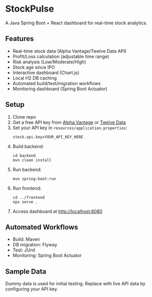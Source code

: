 # StockPulse

A Java Spring Boot + React dashboard for real-time stock analytics.

## Features
- Real-time stock data (Alpha Vantage/Twelve Data API)
- Profit/Loss calculation (adjustable time range)
- Risk analysis (Low/Moderate/High)
- Stock age since IPO
- Interactive dashboard (Chart.js)
- Local H2 DB caching
- Automated build/test/migration workflows
- Monitoring dashboard (Spring Boot Actuator)

## Setup
1. Clone repo
2. Get a free API key from [Alpha Vantage](https://www.alphavantage.co/support/#api-key) or [Twelve Data](https://twelvedata.com/signup)
3. Set your API key in `resources/application.properties`:
   ```
   stock.api.key=YOUR_API_KEY_HERE
   ```
4. Build backend:
   ```
   cd backend
   mvn clean install
   ```
5. Run backend:
   ```
   mvn spring-boot:run
   ```
6. Run frontend:
   ```
   cd ../frontend
   npx serve .
   ```
7. Access dashboard at [http://localhost:8080](http://localhost:8080)

## Automated Workflows
- Build: Maven
- DB migration: Flyway
- Test: JUnit
- Monitoring: Spring Boot Actuator

## Sample Data
Dummy data is used for initial testing. Replace with live API data by configuring your API key.
